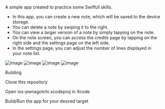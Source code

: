 A simple app created to practice some SwiftUI skills.

  

  - In this app, you can create a new note, which will be saved to the device storage.
  - You can delete a note by swiping it to the right.
  - You can view a larger version of a note by simply tapping on the note.
  - On the note screen, you can access the credits page by tapping on the right side and the settings page on the left side.
  - In the settings page, you can adjust the number of lines displayed in your note list.

![image](https://github.com/igarasy/notes-watchOS/assets/80475871/d544389c-4884-471d-ba6e-f705853546ec)
![image](https://github.com/igarasy/notes-watchOS/assets/80475871/e7c346ec-ed8d-4606-8870-3c31479cf6a9)
![image](https://github.com/igarasy/notes-watchOS/assets/80475871/ae231813-aebd-4deb-bf43-d8fac34ff670)
![image](https://github.com/igarasy/notes-watchOS/assets/80475871/b66afc8f-ffd8-4b20-884a-77252aecd0ec)



Building

Clone this repository

Open ios-pwnagotchi.xcodeproj in Xcode

Build/Run the app for your desired target

